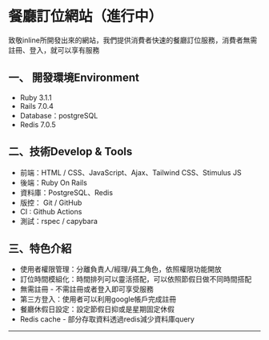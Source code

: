 # 餐廳訂位網站（進行中）
致敬inline所開發出來的網站，我們提供消費者快速的餐廳訂位服務，消費者無需註冊、登入，就可以享有服務 

## 一、 開發環境Environment

- Ruby 3.1.1
- Rails 7.0.4
- Database：postgreSQL
- Redis 7.0.5

## 二、技術Develop & Tools

- 前端：HTML / CSS、JavaScript、Ajax、Tailwind CSS、Stimulus JS
- 後端：Ruby On Rails
- 資料庫：PostgreSQL、Redis
- 版控： Git / GitHub
- CI : Github Actions
- 測試：rspec / capybara

## 三、特色介紹

- 使用者權限管理：分離負責人/經理/員工角色，依照權限功能開放  
- 訂位時間模組化：時間排列可以靈活搭配，可以依照節假日做不同時間搭配
- 無需註冊 - 不需註冊或者登入即可享受服務
- 第三方登入：使用者可以利用google帳戶完成註冊    
- 餐廳休假日設定：設定節假日抑或是星期固定休假
- Redis cache - 部分存取資料透過redis減少資料庫query

***
